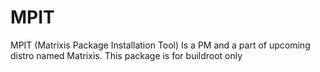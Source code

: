 # MPIT
MPIT (Matrixis Package Installation Tool) Is a PM and a part of upcoming distro named Matrixis. This package is for buildroot only
